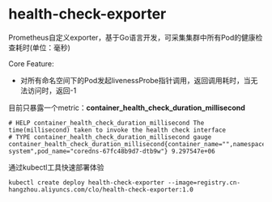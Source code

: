 # health-check-exporter
Prometheus自定义exporter，基于Go语言开发，可采集集群中所有Pod的健康检查耗时(单位：毫秒)

Core Feature:
- 对所有命名空间下的Pod发起livenessProbe指针调用，返回调用耗时，当无法访问时，返回-1

目前只暴露一个metric：**container_health_check_duration_millisecond**
```
# HELP container_health_check_duration_millisecond The time(millisecond) taken to invoke the health check interface
# TYPE container_health_check_duration_millisecond gauge
container_health_check_duration_millisecond{container_name="",namespace="kube-system",pod_name="coredns-67fc48b9d7-dtb9w"} 9.297547e+06
```

通过kubectl工具快速部署体验
```shell script
kubectl create deploy health-check-exporter --image=registry.cn-hangzhou.aliyuncs.com/clo/health-check-exporter:1.0
```